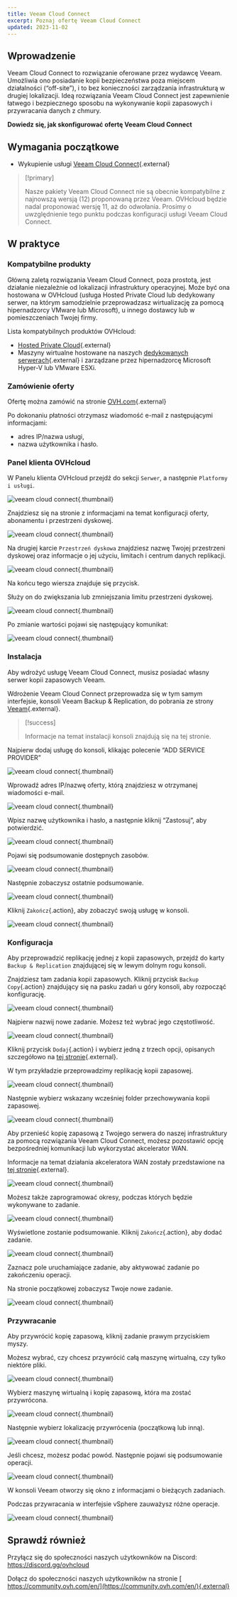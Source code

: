 ```yaml
---
title: Veeam Cloud Connect
excerpt: Poznaj ofertę Veeam Cloud Connect
updated: 2023-11-02
---
```


## Wprowadzenie

Veeam Cloud Connect to rozwiązanie oferowane przez wydawcę Veeam. Umożliwia ono posiadanie kopii bezpieczeństwa poza miejscem działalności (“off-site”), i to bez konieczności zarządzania infrastrukturą w drugiej lokalizacji. Ideą rozwiązania Veeam Cloud Connect jest zapewnienie łatwego i bezpiecznego sposobu na wykonywanie kopii zapasowych i przywracania danych z chmury.

**Dowiedz się, jak skonfigurować ofertę Veeam Cloud Connect**

## Wymagania początkowe

- Wykupienie usługi [Veeam Cloud Connect](https://www.ovh.pl/storage-solutions/veeam-cloud-connect/){.external}

> [!primary]
>
> Nasze pakiety Veeam Cloud Connect nie są obecnie kompatybilne z najnowszą wersją (12) proponowaną przez Veeam. OVHcloud będzie nadal proponować wersję 11, aż do odwołania. Prosimy o uwzględnienie tego punktu podczas konfiguracji usługi Veeam Cloud Connect.
>

## W praktyce

### Kompatybilne produkty

Główną zaletą rozwiązania Veeam Cloud Connect, poza prostotą, jest działanie niezależnie od lokalizacji infrastruktury operacyjnej. Może być ona hostowana w OVHcloud (usługa Hosted Private Cloud lub dedykowany serwer, na którym samodzielnie przeprowadzasz wirtualizację za pomocą hipernadzorcy VMware lub Microsoft), u innego dostawcy lub w pomieszczeniach Twojej firmy.

Lista kompatybilnych produktów OVHcloud:

- [Hosted Private Cloud](https://www.ovhcloud.com/pl/enterprise/products/hosted-private-cloud/){.external}
- Maszyny wirtualne hostowane na naszych [dedykowanych serwerach](https://www.ovh.pl/serwery_dedykowane/){.external} i zarządzane przez hipernadzorcę Microsoft Hyper-V lub VMware ESXi.

### Zamówienie oferty

Ofertę można zamówić na stronie [OVH.com](https://www.ovh.pl/storage-solutions/veeam-cloud-connect/){.external}

Po dokonaniu płatności otrzymasz wiadomość e-mail z następującymi informacjami:

- adres IP/nazwa usługi,
- nazwa użytkownika i hasło.

### Panel klienta OVHcloud

W Panelu klienta OVHcloud przejdź do sekcji `Serwer`, a następnie `Platformy i usługi`.

![veeam cloud connect](veeam-cloud-connect-manager-start.png){.thumbnail}

Znajdziesz się na stronie z informacjami na temat konfiguracji oferty, abonamentu i przestrzeni dyskowej.

![veeam cloud connect](veeam-cloud-connect-manager.png){.thumbnail}

Na drugiej karcie `Przestrzeń dyskowa` znajdziesz nazwę Twojej przestrzeni dyskowej oraz informacje o jej użyciu, limitach i centrum danych replikacji.

![veeam cloud connect](veeam-cloud-connect-manager-espace.png){.thumbnail}

Na końcu tego wiersza znajduje się przycisk.

Służy on do zwiększania lub zmniejszania limitu przestrzeni dyskowej.

![veeam cloud connect](veeam-cloud-connect-manager-modif-espace.png){.thumbnail}

Po zmianie wartości pojawi się następujący komunikat:

![veeam cloud connect](veeam-cloud-connect-manager-modif-espace-ok.png){.thumbnail}

### Instalacja

Aby wdrożyć usługę Veeam Cloud Connect, musisz posiadać własny serwer kopii zapasowych Veeam.

Wdrożenie Veeam Cloud Connect przeprowadza się w tym samym interfejsie, konsoli Veeam Backup & Replication, do pobrania ze strony [Veeam](https://www.veeam.com/){.external}.

> [!success]
>
> Informacje na temat instalacji konsoli znajdują się na tej stronie.
>

Najpierw dodaj usługę do konsoli, klikając polecenie “ADD SERVICE PROVIDER”

![veeam cloud connect](veeam-cloud-connect-add-provider.png){.thumbnail}

Wprowadź adres IP/nazwę oferty, którą znajdziesz w otrzymanej wiadomości e-mail.

![veeam cloud connect](veeam-cloud-connect-add-provider-ip.png){.thumbnail}

Wpisz nazwę użytkownika i hasło, a następnie kliknij “Zastosuj”, aby potwierdzić.

![veeam cloud connect](veeam-cloud-connect-add-provider-login.png){.thumbnail}

Pojawi się podsumowanie dostępnych zasobów.

![veeam cloud connect](veeam-cloud-connect-add-provider-ressources.png){.thumbnail}

Następnie zobaczysz ostatnie podsumowanie.

![veeam cloud connect](veeam-cloud-connect-add-provider-recap.png){.thumbnail}

Kliknij `Zakończ`{.action}, aby zobaczyć swoją usługę w konsoli.

![veeam cloud connect](veeam-cloud-connect-add-provider-finish.png){.thumbnail}

### Konfiguracja

Aby przeprowadzić replikację jednej z kopii zapasowych, przejdź do karty `Backup & Replication` znajdującej się w lewym dolnym rogu konsoli.

Znajdziesz tam zadania kopii zapasowych. Kliknij przycisk `Backup Copy`{.action} znajdujący się na pasku zadań u góry konsoli, aby rozpocząć konfigurację.

![veeam cloud connect](veeam-cloud-connect-replicat.png){.thumbnail}

Najpierw nazwij nowe zadanie. Możesz też wybrać jego częstotliwość.

![veeam cloud connect](veeam-cloud-connect-replicat-name.png){.thumbnail}

Kliknij przycisk `Dodaj`{.action} i wybierz jedną z trzech opcji, opisanych szczegółowo na [tej stronie](https://helpcenter.veeam.com/docs/backup/vsphere/backup_copy_vms.html?ver=95){.external}.

W tym przykładzie przeprowadzimy replikację kopii zapasowej.

![veeam cloud connect](veeam-cloud-connect-replicat-select.png){.thumbnail}

Następnie wybierz wskazany wcześniej folder przechowywania kopii zapasowej.

![veeam cloud connect](veeam-cloud-connect-replicat-target.png){.thumbnail}

Aby przenieść kopię zapasową z Twojego serwera do naszej infrastruktury za pomocą rozwiązania Veeam Cloud Connect, możesz pozostawić opcję bezpośredniej komunikacji lub wykorzystać akcelerator WAN.

Informacje na temat działania akceleratora WAN zostały przedstawione na [tej stronie](https://helpcenter.veeam.com/docs/backup/vsphere/wan_hiw.html?ver=95){.external}.

![veeam cloud connect](veeam-cloud-connect-replicat-data.png){.thumbnail}

Możesz także zaprogramować okresy, podczas których będzie wykonywane to zadanie.

![veeam cloud connect](veeam-cloud-connect-replicat-schedule.png){.thumbnail}

Wyświetlone zostanie podsumowanie. Kliknij `Zakończ`{.action}, aby dodać zadanie.

![veeam cloud connect](veeam-cloud-connect-replicat-finish.png){.thumbnail}

Zaznacz pole uruchamiające zadanie, aby aktywować zadanie po zakończeniu operacji.

Na stronie początkowej zobaczysz Twoje nowe zadanie.

![veeam cloud connect](veeam-cloud-connect-replicat-cloud.png){.thumbnail}

### Przywracanie

Aby przywrócić kopię zapasową, kliknij zadanie prawym przyciskiem myszy.

Możesz wybrać, czy chcesz przywrócić całą maszynę wirtualną, czy tylko niektóre pliki.

![veeam cloud connect](veeam-cloud-connect-restore.png){.thumbnail}

Wybierz maszynę wirtualną i kopię zapasową, która ma zostać przywrócona.

![veeam cloud connect](veeam-cloud-connect-restore-select.png){.thumbnail}

Następnie wybierz lokalizację przywrócenia (początkową lub inną).

![veeam cloud connect](veeam-cloud-connect-restore-mode.png){.thumbnail}

Jeśli chcesz, możesz podać powód. Następnie pojawi się podsumowanie operacji.

![veeam cloud connect](veeam-cloud-connect-restore-resume.png){.thumbnail}

W konsoli Veeam otworzy się okno z informacjami o bieżących zadaniach.

Podczas przywracania w interfejsie vSphere zauważysz różne operacje.

![veeam cloud connect](veeam-cloud-connect-restore-done.png){.thumbnail}

## Sprawdź również

Przyłącz się do społeczności naszych użytkowników na Discord: <https://discord.gg/ovhcloud>

Dołącz do społeczności naszych użytkowników na stronie [ https://community.ovh.com/en/](https://community.ovh.com/en/){.external}
